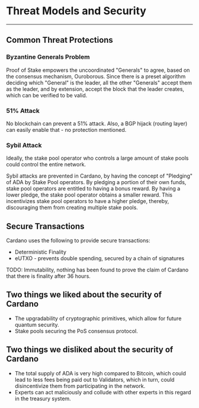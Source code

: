 # Threat Models and Security

---

## Common Threat Protections

### Byzantine Generals Problem

Proof of Stake empowers the uncoordinated "Generals" to agree, based on the consensus mechanism, Ouroborous. Since there is a preset algorithm deciding which "General" is the leader, all the other "Generals" accept them as the leader, and by extension, accept the block that the leader creates, which can be verified to be valid.

### 51% Attack

No blockchain can prevent a 51% attack. Also, a BGP hijack (routing layer) can easily enable that - no protection mentioned.

### Sybil Attack

Ideally, the stake pool operator who controls a large amount of stake pools could control the entire network.

Sybil attacks are prevented in Cardano, by having the concept of "Pledging" of ADA by Stake Pool operators. By pledging a portion of their own funds, stake pool operators are entitled to having a bonus reward. By having a lower pledge, the stake pool operator obtains a smaller reward. This incentivizes stake pool operators to have a higher pledge, thereby, discouraging them from creating multiple stake pools.

## Secure Transactions 
Cardano uses the following to provide secure transactions:

- Deterministic Finality
- eUTXO - prevents double spending, secured by a chain of signatures

TODO: Immutability, nothing has been found to prove the claim of Cardano that there is finality after 36 hours.

## Two things we liked about the security of Cardano

- The upgradability of cryptographic primitives, which allow for future quantum security.
- Stake pools securing the PoS consensus protocol.

## Two things we disliked about the security of Cardano

- The total supply of ADA is very high compared to Bitcoin, which could lead to less fees being paid out to Validators, which in turn, could disincentivize them from participating in the network.
- Experts can act maliciously and collude with other experts in this regard in the treasury system.
